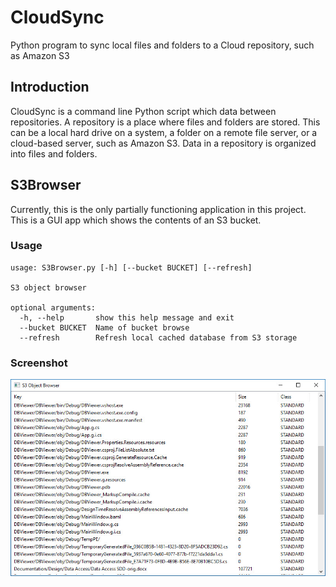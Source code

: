 # CloudSync
Python program to sync local files and folders to a Cloud repository, such as Amazon S3


## Introduction
CloudSync is a command line Python script which data between 
repositories.  A repository is a place where files and folders are 
stored.  This can be a local hard drive on a system, a folder on a 
remote file server, or a cloud-based server, such as Amazon S3. 
Data in a repository is organized into files and folders.  

## S3Browser
Currently, this is the only partially functioning application in this project.  This is a GUI app
which shows the contents of an S3 bucket.

### Usage

    usage: S3Browser.py [-h] [--bucket BUCKET] [--refresh]

    S3 object browser

    optional arguments:
      -h, --help       show this help message and exit
      --bucket BUCKET  Name of bucket browse
      --refresh        Refresh local cached database from S3 storage
      
### Screenshot
![Screenshot of S3Browser](Docs/s3browser_1.jpg )

